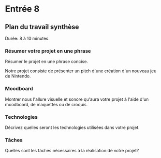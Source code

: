 # Entrée 8
## Plan du travail synthèse
Durée: 8 à 10 minutes

### Résumer votre projet en une phrase
Résumer le projet en une phrase concise.   

Notre projet consiste de présenter un pitch d'une création d'un nouveau jeu de Nintendo.

### Moodboard
Montrer nous l'allure visuelle et sonore qu'aura votre projet à l'aide d'un moodboard, de maquettes ou de croquis. 



### Technologies
Décrivez quelles seront les technologies utilisées dans votre projet. 



### Tâches
Quelles sont les tâches nécessaires à la réalisation de votre projet? 

